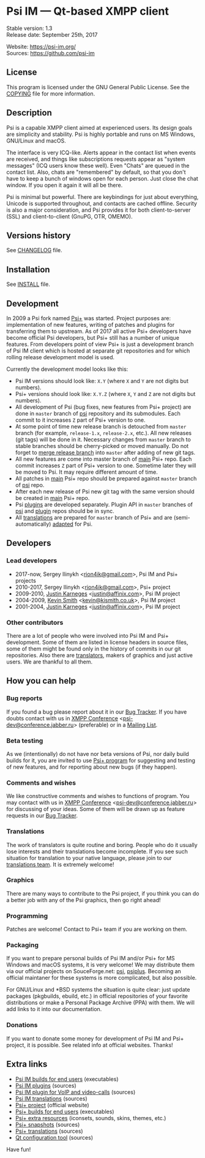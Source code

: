 # Psi IM — Qt-based XMPP client

Stable version: 1.3 \
Release date: September 25th, 2017

Website: https://psi-im.org/ \
Sources: https://github.com/psi-im

## License

This program is licensed under the GNU General Public License. See the [COPYING](COPYING) file for more information.

## Description

Psi is a capable XMPP client aimed at experienced users. Its design goals are simplicity and stability. Psi is highly portable and runs on MS Windows, GNU/Linux and macOS.

The interface is very ICQ-like. Alerts appear in the contact list when events are received, and things like subscriptions requests appear as "system messages" (ICQ users know these well). Even "Chats" are queued in the contact list. Also, chats are "remembered" by default, so that you don't have to keep a bunch of windows open for each person. Just close the chat window. If you open it again it will all be there.

Psi is minimal but powerful. There are keybindings for just about everything, Unicode is supported throughout, and contacts are cached offline. Security is also a major consideration, and Psi provides it for both client-to-server (SSL) and client-to-client (GnuPG, OTR, OMEMO).

## Versions history

See [CHANGELOG](CHANGELOG) file.

## Installation

See [INSTALL](INSTALL) file.

## Development

In 2009 a Psi fork named [Psi+](https://github.com/psi-plus) was started. Project purposes are: implementation of new features, writing of patches and plugins for transferring them to upstream. As of 2017 all active Psi+ developers have become official Psi developers, but Psi+ still has a number of unique features. From developers point of view Psi+ is just a development branch of Psi IM client which is hosted at separate git repositories and for which rolling release development model is used.

Currently the development model looks like this:
* Psi IM versions should look like: `X.Y` (where `X` and `Y` are not digits but numbers).
* Psi+ versions should look like: `X.Y.Z` (where `X`, `Y` and `Z` are not digits but numbers).
* All development of Psi (bug fixes, new features from Psi+ project) are done in `master` branch of [psi](https://github.com/psi-im/psi) repository and its submodules. Each commit to it increases `Z` part of Psi+ version to one.
* At some point of time new release branch is detouched from `master` branch (for example, `release-1.x`, `release-2.x`, etc.). All new releases (git tags) will be done in it. Necessary changes from `master` branch to stable branches should be cherry-picked or moved manually. Do not forget to [merge release branch](admin/merge_release_to_master.sh) into `master` after adding of new git tags.
* All new features are come into master branch of [main](https://github.com/psi-plus/main) Psi+ repo. Each commit increases `Z` part of Psi+ version to one. Sometime later they will be moved to Psi. It may require different amount of time.
* All patches in [main](https://github.com/psi-plus/main) Psi+ repo should be prepared against `master` branch of [psi](https://github.com/psi-im/psi) repo.
* After each new release of Psi new git tag with the same version should be created in [main](https://github.com/psi-plus/main) Psi+ repo.
* Psi [plugins](https://github.com/psi-im/plugins) are developed separately. Plugin API in `master` branches of [psi](https://github.com/psi-im/psi) and [plugin](https://github.com/psi-im/plugins) repos should be in sync.
* All [translations](https://github.com/psi-plus/psi-plus-l10n) are prepared for `master` branch of Psi+ and are (semi-automatically) [adapted](https://github.com/psi-im/psi-l10n) for Psi.

## Developers

### Lead developers
* 2017-now,  Sergey Ilinykh <<rion4ik@gmail.com>>, Psi IM and Psi+ projects
* 2010-2017, Sergey Ilinykh <<rion4ik@gmail.com>>, Psi+ project
* 2009-2010, [Justin Karneges](http://andbit.net/) <<justin@affinix.com>>, Psi IM project
* 2004-2009, [Kevin Smith](http://doomsong.co.uk/) <<kevin@kismith.co.uk>>, Psi IM project
* 2001-2004, [Justin Karneges](http://andbit.net/) <<justin@affinix.com>>, Psi IM project

### Other contributors

There are a lot of people who were involved into Psi IM and Psi+ development. Some of them are listed in license headers in source files, some of them might be found only in the history of commits in our git repositories. Also there are [translators](https://github.com/psi-plus/psi-plus-l10n/blob/master/AUTHORS), makers of graphics and just active users. We are thankful to all them.

## How you can help

### Bug reports

If you found a bug please report about it in our [Bug Tracker](https://github.com/psi-im/psi/issues). If you have doubts contact with us in [XMPP Conference](https://chatlogs.jabber.ru/psi-dev@conference.jabber.ru) \<psi-dev@conference.jabber.ru\> (preferable) or in a [Mailing List](https://groups.google.com/forum/#!forum/psi-users).

### Beta testing

As we (intentionally) do not have nor beta versions of Psi, nor daily build builds for it, you are invited to use [Psi+ program](https://psi-plus.com/) for suggesting and testing of new features, and for reporting about new bugs (if they happen).

### Comments and wishes

We like constructive comments and wishes to functions of program. You may contact with us in [XMPP Conference](https://chatlogs.jabber.ru/psi-dev@conference.jabber.ru) \<psi-dev@conference.jabber.ru\> for discussing of your ideas. Some of them will be drawn up as feature requests in our [Bug Tracker](https://github.com/psi-im/psi/issues).

### Translations

The work of translators is quite routine and boring. People who do it usually lose interests and their translations become incomplete. If you see such situation for translation to your native language, please join to our [translations team](https://www.transifex.com/tehnick/psi-plus/). It is extremely welcome!

### Graphics

There are many ways to contribute to the Psi project, if you think you can do a better job with any of the Psi graphics, then go right ahead!

### Programming

Patches are welcome!  Contact to Psi+ team if you are working on them.

### Packaging

If you want to prepare personal builds of Psi IM and/or Psi+ for MS Windows and macOS systems, it is very welcome! We may distribute them via our official projects on SouceForge.net: [psi](https://sourceforge.net/projects/psi/), [psiplus](https://sourceforge.net/projects/psiplus/). Becoming an official maintaner for these systems is more complicated, but also possible.

For GNU/Linux and *BSD systems the situation is quite clear: just update packages (pkgbuilds, ebuild, etc.) in official repositories of your favorite distributions or make a Personal Package Archive (PPA) with them. We will add links to it into our documentation.

### Donations

If you want to donate some money for development of Psi IM and Psi+ project, it is possible. See related info at official websites. Thanks!

## Extra links

* [Psi IM builds for end users](https://sourceforge.net/projects/psi/files/) (executables)
* [Psi IM plugins](https://github.com/psi-im/plugins) (sources)
* [Psi IM plugin for VoIP and video-calls](https://github.com/psi-im/psimedia) (sources)
* [Psi IM translations](https://github.com/psi-im/psi-l10n) (sources)
* [Psi+ project](https://github.com/psi-plus) (official website)
* [Psi+ builds for end users](https://sourceforge.net/projects/psiplus/files/) (executables)
* [Psi+ extra resources](https://github.com/psi-plus/resources) (iconsets, sounds, skins, themes, etc.)
* [Psi+ snapshots](https://github.com/psi-plus/psi-plus-snapshots) (sources)
* [Psi+ translations](https://github.com/psi-plus/psi-plus-l10n) (sources)
* [Qt configuration tool](https://github.com/psi-plus/qconf) (sources)

Have fun!


